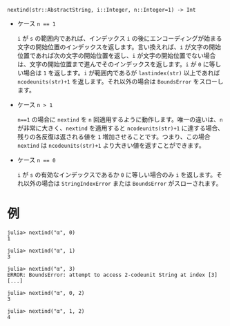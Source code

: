 ```
nextind(str::AbstractString, i::Integer, n::Integer=1) -> Int
```

  * ケース `n == 1`

    `i` が `s` の範囲内であれば、インデックス `i` の後にエンコーディングが始まる文字の開始位置のインデックスを返します。言い換えれば、`i` が文字の開始位置であれば次の文字の開始位置を返し、`i` が文字の開始位置でない場合は、文字の開始位置まで進んでそのインデックスを返します。`i` が `0` に等しい場合は `1` を返します。`i` が範囲内であるが `lastindex(str)` 以上であれば `ncodeunits(str)+1` を返します。それ以外の場合は `BoundsError` をスローします。
  * ケース `n > 1`

    `n==1` の場合に `nextind` を `n` 回適用するように動作します。唯一の違いは、`n` が非常に大きく、`nextind` を適用すると `ncodeunits(str)+1` に達する場合、残りの各反復は返される値を `1` 増加させることです。つまり、この場合 `nextind` は `ncodeunits(str)+1` より大きい値を返すことができます。
  * ケース `n == 0`

    `i` が `s` の有効なインデックスであるか `0` に等しい場合のみ `i` を返します。それ以外の場合は `StringIndexError` または `BoundsError` がスローされます。

# 例

```jldoctest
julia> nextind("α", 0)
1

julia> nextind("α", 1)
3

julia> nextind("α", 3)
ERROR: BoundsError: attempt to access 2-codeunit String at index [3]
[...]

julia> nextind("α", 0, 2)
3

julia> nextind("α", 1, 2)
4
```
